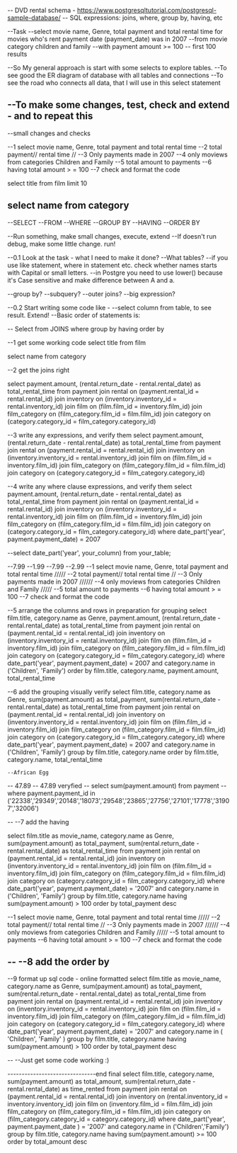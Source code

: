 ﻿-- DVD rental schema - https://www.postgresqltutorial.com/postgresql-sample-database/
-- SQL expressions: joins, where, group by, having, etc


--Task
--select movie name, Genre, total payment and total rental time for movies who's rent payment date (payment_date) was in 2007
--from movie category children and family
--with payment amount >= 100
-- first 100 results


--So My general approach is start with some selects to explore tables.
--To see good the ER diagram of database with all tables and connections
--To see the road who connects all data, that I will use in this select statement

--To make some changes, test, check and extend - and to repeat this
--
--small changes and checks


--1 select movie name, Genre, total payment and total rental time
--2 total payment// rental time //
--3 Only payments made in 2007
--4 only moviews from categories Children and Family
--5 total amount to payments
--6 having total amount > = 100
--7 check and format the code


select title from film limit 10

select name from category
-----------------------------------------


--SELECT
--FROM
--WHERE
--GROUP BY
--HAVING
--ORDER BY

--Run something, make small changes, execute, extend
--If doesn't run debug, make some little change. run!


--0.1 Look at the task - what I need to make it done?
--What tables?
--if you use like statement, where in statement etc. check whether names starts with Capital or small letters.
--in Postgre you need to use lower() because it's Case sensitive and make difference between A and a.

--group by?
--subquery?
--outer joins?
--big expression?

--0.2 Start writing some code like - 
--select column from table, to see result. Extend!
--Basic order of statements is:

-- Select from JOINS where group by having order by


--1 get some working code
select title from film

select name from category

--2 get the joins right

select payment.amount, (rental.return_date - rental.rental_date) as total_rental_time
 from payment
join rental on (payment.rental_id = rental.rental_id)
join inventory on (inventory.inventory_id = rental.inventory_id)
join film on (film.film_id = inventory.film_id)
join film_category on (film_category.film_id = film.film_id)
join category on (category.category_id = film_category.category_id)



--3 write any expressions, and verify them
select payment.amount, (rental.return_date - rental.rental_date) as total_rental_time
 from payment
join rental on (payment.rental_id = rental.rental_id)
join inventory on (inventory.inventory_id = rental.inventory_id)
join film on (film.film_id = inventory.film_id)
join film_category on (film_category.film_id = film.film_id)
join category on (category.category_id = film_category.category_id)

--4 write any where clause expressions, and verify them
select payment.amount, (rental.return_date - rental.rental_date) as total_rental_time
 from payment
join rental on (payment.rental_id = rental.rental_id)
join inventory on (inventory.inventory_id = rental.inventory_id)
join film on (film.film_id = inventory.film_id)
join film_category on (film_category.film_id = film.film_id)
join category on (category.category_id = film_category.category_id)
where date_part('year', payment.payment_date) = 2007


--select date_part('year', your_column) from your_table;

--7.99
--1.99
--7.99
--2.99
--1 select movie name, Genre, total payment and total rental time /////
--2 total payment// total rental time //
--3 Only payments made in 2007 //////
--4 only moviews from categories Children and Family /////
--5 total amount to payments
--6 having total amount > = 100
--7 check and format the code


--5 arrange the columns and rows in preparation for grouping
select film.title, category.name as Genre,
			payment.amount, 
			(rental.return_date - rental.rental_date) as total_rental_time
 from payment
join rental on (payment.rental_id = rental.rental_id)
join inventory on (inventory.inventory_id = rental.inventory_id)
join film on (film.film_id = inventory.film_id)
join film_category on (film_category.film_id = film.film_id)
join category on (category.category_id = film_category.category_id)
where date_part('year', payment.payment_date) = 2007 
and category.name in ('Children', 'Family')
order by
	film.title, category.name, payment.amount, total_rental_time

--6 add the grouping visually verify
select 		film.title, 
			category.name as Genre,
			sum(payment.amount) as total_payment,
			sum(rental.return_date - rental.rental_date) as total_rental_time
 from payment
join rental on (payment.rental_id = rental.rental_id)
join inventory on (inventory.inventory_id = rental.inventory_id)
join film on (film.film_id = inventory.film_id)
join film_category on (film_category.film_id = film.film_id)
join category on (category.category_id = film_category.category_id)
where date_part('year', payment.payment_date) = 2007 
and category.name in ('Children', 'Family')
group by
	film.title, category.name
order by
	film.title, category.name, total_rental_time
	
	
	--African Egg
--	47.89 -- 47.89 veryfied
--	select sum(payment.amount) from payment 
--	where payment.payment_id in ('22338','29349','20148','18073','29548','23865','27756','27101','17778','31907','32006')
	
--
--7 add the having

select 		film.title 										as movie_name, 
			category.name 									as Genre,
			sum(payment.amount) 							as total_payment,
			sum(rental.return_date - rental.rental_date)	as total_rental_time
 from payment
join rental on (payment.rental_id = rental.rental_id)
join inventory on (inventory.inventory_id = rental.inventory_id)
join film on (film.film_id = inventory.film_id)
join film_category on (film_category.film_id = film.film_id)
join category on (category.category_id = film_category.category_id)
where date_part('year', payment.payment_date) = '2007'
and category.name in ('Children', 'Family')
group by
	film.title, category.name
having sum(payment.amount) > 100
order by
	total_payment desc
	
	
--1 select movie name, Genre, total payment and total rental time /////
--2 total payment// total rental time //
--3 Only payments made in 2007 //////
--4 only moviews from categories Children and Family /////
--5 total amount to payments
--6 having total amount > = 100
--7 check and format the code

	
	
--
--8 add the order by
--
--9 format up sql code - online formatted
select film.title 									as movie_name,
       category.name 								as Genre,
       sum(payment.amount) 							as total_payment,
       sum(rental.return_date - rental.rental_date) as total_rental_time
  from payment
  join rental
    on (payment.rental_id      = rental.rental_id)
  join inventory
    on (inventory.inventory_id = rental.inventory_id)
  join film
    on (film.film_id           = inventory.film_id)
  join film_category
    on (film_category.film_id  = film.film_id)
  join category
    on (category.category_id   = film_category.category_id)
 where date_part('year', payment.payment_date) = '2007'
   and category.name in ( 'Children', 'Family' )
 group by film.title,
          category.name
having sum(payment.amount) > 100
 order by total_payment desc
	 
--
--Just get some code working :)


-------------------------------end final
select 	film.title, category.name, 
		sum(payment.amount) 							as total_amount, 
		sum(rental.return_date - rental.rental_date) 	as time_rented
from payment
join rental 		on (payment.rental_id 			= rental.rental_id)
join inventory 		on (rental.inventory_id 		= inventory.inventory_id)
join film 			on (inventory.film_id 			= film.film_id)
join film_category 	on (film_category.film_id 		= film.film_id)
join category 		on (film_category.category_id 	= category.category_id)
	where date_part('year', payment.payment_date ) = '2007'
		and category.name in ('Children','Family')
group by
	film.title, category.name
having sum(payment.amount) >= 100
order by 
	total_amount desc
